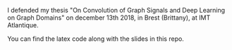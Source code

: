 
I defended my thesis "On Convolution of Graph Signals and Deep Learning on Graph Domains" on december 13th 2018, in Brest (Brittany), at IMT Atlantique.

You can find the latex code along with the slides in this repo.